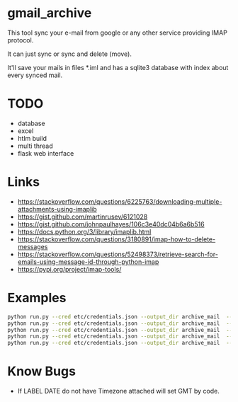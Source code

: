 # gmail_archive

This tool sync your e-mail from google or any other service providing IMAP protocol.

It can just sync or sync and delete (move).

It'll save your mails in files *.iml and has a sqlite3 database with index about every synced mail.

# TODO

* database
* excel
* htlm build
* multi thread
* flask web interface

# Links

* https://stackoverflow.com/questions/6225763/downloading-multiple-attachments-using-imaplib
* https://gist.github.com/martinrusev/6121028
* https://gist.github.com/johnpaulhayes/106c3e40dc04b6a6b516
* https://docs.python.org/3/library/imaplib.html
* https://stackoverflow.com/questions/3180891/imap-how-to-delete-messages
* https://stackoverflow.com/questions/52498373/retrieve-search-for-emails-using-message-id-through-python-imap
* https://pypi.org/project/imap-tools/


# Examples


```bash
python run.py --cred etc/credentials.json --output_dir archive_mail  --search 'ALL'
python run.py --cred etc/credentials.json --output_dir archive_mail  --search '(FROM "mail@from.com")'  --delete
python run.py --cred etc/credentials.json --output_dir archive_mail  --search '(UID "<0100018826430649-4c257cec-45af-43d4-9161-34492ebe33bd-000000@email.amazonses.com>")'  --delete
python run.py --cred etc/credentials.json --output_dir archive_mail  --search '(NOT SINCE "1-Jan-2019")'
python run.py --cred etc/credentials.json --output_dir archive_mail  --search '(HEADER Message-ID "<0100018826430649-4c257cec-45af-43d4-9161-34492ebe33bd-000000@email.amazonses.com>")' 
```


# Know Bugs

* If LABEL DATE do not have Timezone attached will set GMT by code.
